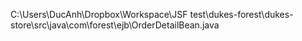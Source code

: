 C:\Users\DucAnh\Dropbox\Workspace\JSF test\dukes-forest\dukes-store\src\java\com\forest\ejb\OrderDetailBean.java

